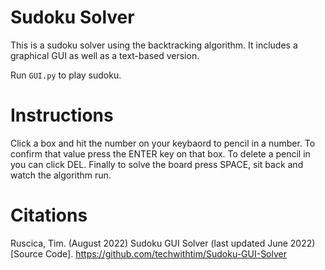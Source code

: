 # Sudoku Solver

This is a sudoku solver using the backtracking algorithm. It includes a graphical GUI as well as a text-based version.

Run ```GUI.py``` to play sudoku.

# Instructions

Click a box and hit the number on your keybaord to pencil in a number. To confirm that value press the ENTER key on that box. To delete a pencil in you can click DEL. Finally to solve the board press SPACE, sit back and watch the algorithm run.

# Citations
Ruscica, Tim. (August 2022) Sudoku GUI Solver (last updated June 2022)[Source Code]. https://github.com/techwithtim/Sudoku-GUI-Solver